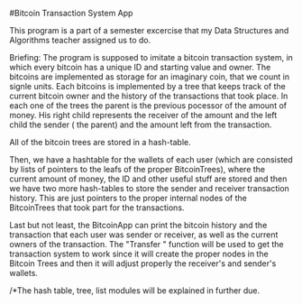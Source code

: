 #Bitcoin Transaction System App

This program is a part of a semester excercise that my Data Structures and Algorithms teacher assigned us to do.

Briefing:
	The program is supposed to imitate a bitcoin transaction system, in which every bitcoin has a unique ID and starting value and owner.
	The bitcoins are implemented as storage for an imaginary coin, that we count in signle units.
	Each bitcoins is implemented by a tree that keeps track of the current bitcoin owner and the history of the transactions that took place.
	In each one of the trees the parent is the previous pocessor of the amount of money. His right child represents the receiver of the amount and the left child the sender (
	the parent) and the amount left from the transaction.


All of the bitcoin trees are stored in a hash-table.

Then, we have a hashtable for the wallets of each user (which are consisted by lists of pointers to the leafs of the proper BitcoinTrees), where the current amount of
money, the ID and other useful stuff are stored and then we have two more hash-tables to store the sender and receiver transaction history. This are just pointers to the 
proper internal nodes of the BitcoinTrees that took part for the transactions.

Last but not least, the BitcoinApp can print the bitcoin history and the transaction that each user was sender or receiver, as well as the current owners of the transaction.
The "Transfer " function will be used to get the transaction system to work since it will create the proper nodes in the Bitcoin Trees and then it will adjust properly the receiver's
and sender's wallets.
	

/*The hash table, tree, list modules will be explained in further due.
